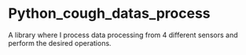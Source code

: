 # Python_cough_datas_process
A library where I process data processing from 4 different sensors and perform the desired operations.
